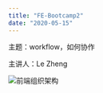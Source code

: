```yaml
---
title: "FE-Bootcamp2"
date: "2020-05-15"
---
```


主题：workflow，如何协作

主讲人：Le Zheng

![前端组织架构]('../public/postImages/前端组织架构.jpg')
